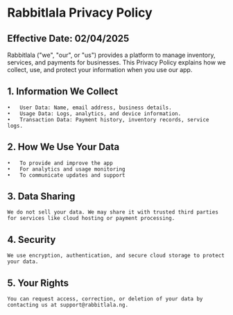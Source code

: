 # Rabbitlala Privacy Policy

## Effective Date: 02/04/2025
Rabbitlala ("we", "our", or "us") provides a platform to manage inventory, services, and payments for businesses. This Privacy Policy explains how we collect, use, and protect your information when you use our app.
## 1. Information We Collect
	•	User Data: Name, email address, business details.
	•	Usage Data: Logs, analytics, and device information.
	•	Transaction Data: Payment history, inventory records, service logs.
## 2. How We Use Your Data
	•	To provide and improve the app
	•	For analytics and usage monitoring
	•	To communicate updates and support
## 3. Data Sharing
    We do not sell your data. We may share it with trusted third parties for services like cloud hosting or payment processing.

## 4. Security
    We use encryption, authentication, and secure cloud storage to protect your data.
## 5. Your Rights
    You can request access, correction, or deletion of your data by contacting us at support@rabbitlala.ng.
